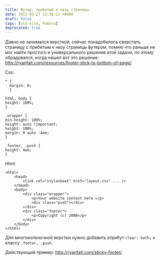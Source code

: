 ```yaml
---
title: Футер, прибитый к низу страницы
date: 2011-03-27 13:36:12 +0400
draft: false
tags: [old-site, Работа]
deprecated: true
---
```

Давно не занимался версткой, сейчас понадобилось сверстать страницу с прибитым к низу страницы футером, помню что раньше не мог найти простого и универсального решения этой задачи, по этому обрадовался, когда нашел вот это решение: http://ryanfait.com/resources/footer-stick-to-bottom-of-page/.

Css:
```
* {
  margin: 0;
  }

html, body {
height: 100%;
}

.wrapper {
min-height: 100%;
height: auto !important;
height: 100%;
margin: 0 auto -4em;
}

.footer, .push {
height: 4em;
}
```

Html:
```
<html>
    <head>
        <link rel="stylesheet" href="layout.css" ... />
    </head>
    <body>
        <div class="wrapper">
            <p>Your website content here.</p>
            <div class="push"></div>
        </div>
        <div class="footer">
            <p>Copyright (c) 2008</p>
        </div>
    </body>
</html>
```

Для многоколоночной верстки нужно добавить атрибут `clear: both;` к классу `.footer, .push`.

Действующий пример: http://ryanfait.com/sticky-footer/.